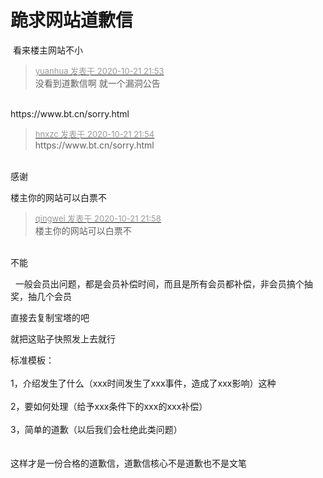 # 跪求网站道歉信


<img src="static/image/smiley/default/lol.gif" smilieid="12" border="0" alt="" /> 看来楼主网站不小

<div class="quote"><blockquote><font size="2"><a href="https://www.hostloc.com/forum.php?mod=redirect&amp;goto=findpost&amp;pid=9333493&amp;ptid=756942" target="_blank"><font color="#999999">yuanhua 发表于 2020-10-21 21:53</font></a></font><br />
没看到道歉信啊 就一个漏洞公告</blockquote></div><br />
https://www.bt.cn/sorry.html

<div class="quote"><blockquote><font size="2"><a href="https://www.hostloc.com/forum.php?mod=redirect&amp;goto=findpost&amp;pid=9333505&amp;ptid=756942" target="_blank"><font color="#999999">hnxzc 发表于 2020-10-21 21:54</font></a></font><br />
https://www.bt.cn/sorry.html</blockquote></div><br />
感谢

楼主你的网站可以白票不<img src="static/image/smiley/default/lol.gif" smilieid="12" border="0" alt="" />

<div class="quote"><blockquote><font size="2"><a href="https://www.hostloc.com/forum.php?mod=redirect&amp;goto=findpost&amp;pid=9333518&amp;ptid=756942" target="_blank"><font color="#999999">qingwei 发表于 2020-10-21 21:58</font></a></font><br />
楼主你的网站可以白票不</blockquote></div><br />
不能<img src="static/image/smiley/default/lol.gif" smilieid="12" border="0" alt="" />

<img src="static/image/smiley/default/lol.gif" smilieid="12" border="0" alt="" />&nbsp;&nbsp;一般会员出问题，都是会员补偿时间，而且是所有会员都补偿，非会员搞个抽奖，抽几个会员

直接去复制宝塔的吧

就把这贴子快照发上去就行 

标准模板：<br />
<br />
1，介绍发生了什么（xxx时间发生了xxx事件，造成了xxx影响）这种<br />
<br />
2，要如何处理（给予xxx条件下的xxx的xxx补偿）<br />
<br />
3，简单的道歉（以后我们会杜绝此类问题）<br />
<br />
<br />
这样才是一份合格的道歉信，道歉信核心不是道歉也不是文笔
